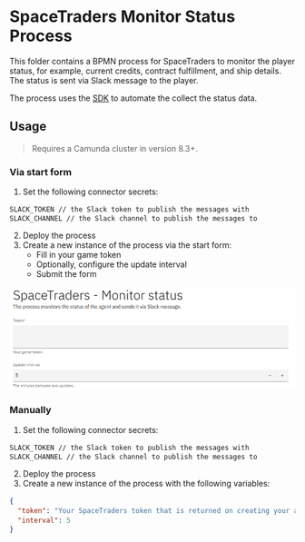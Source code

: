 # SpaceTraders Monitor Status Process

This folder contains a BPMN process for SpaceTraders to monitor the player status, for example, current credits,
contract fulfillment, and ship details. The status is sent via Slack message to the player.

The process uses the [SDK](../../sdk) to automate the collect the status data.

## Usage

> Requires a Camunda cluster in version 8.3+.

### Via start form

1. Set the following connector secrets:

```
SLACK_TOKEN // the Slack token to publish the messages with
SLACK_CHANNEL // the Slack channel to publish the messages to
```

2. Deploy the process
3. Create a new instance of the process via the start form:
    - Fill in your game token
    - Optionally, configure the update interval
    - Submit the form

![Process start form](../../assets/space-traders-monitor-status-form.png)

### Manually

1. Set the following connector secrets:

```
SLACK_TOKEN // the Slack token to publish the messages with
SLACK_CHANNEL // the Slack channel to publish the messages to
```

2. Deploy the process
3. Create a new instance of the process with the following variables:

```json
{
  "token": "Your SpaceTraders token that is returned on creating your agent.",
  "interval": 5
}
```
